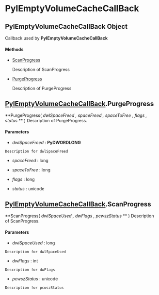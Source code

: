 # PyIEmptyVolumeCacheCallBack

## PyIEmptyVolumeCacheCallBack Object

Callback used by **PyIEmptyVolumeCacheCallBack** 

#### Methods


  - [ScanProgress](PyIEmptyVolumeCacheCallBack.md#pyiemptyvolumecachecallbackscanprogress)

    Description of ScanProgress&nbsp;

  - [PurgeProgress](PyIEmptyVolumeCacheCallBack.md#pyiemptyvolumecachecallbackpurgeprogress)

    Description of PurgeProgress&nbsp;

## [PyIEmptyVolumeCacheCallBack](#pyiemptyvolumecachecallback)\.PurgeProgress

 **PurgeProgress\( *dwlSpaceFreed*  *, spaceFreed*  *, spaceToFree*  *, flags*  *, status* ** \)
Description of PurgeProgress\.

#### Parameters


  -  *dwlSpaceFreed* : **PyDWORDLONG** 

    Description for dwlSpaceFreed

  -  *spaceFreed* : long

    

  -  *spaceToFree* : long

    

  -  *flags* : long

    

  -  *status* : unicode

    

## [PyIEmptyVolumeCacheCallBack](#pyiemptyvolumecachecallback)\.ScanProgress

 **ScanProgress\( *dwlSpaceUsed*  *, dwFlags*  *, pcwszStatus* ** \)
Description of ScanProgress\.

#### Parameters


  -  *dwlSpaceUsed* : long

    Description for dwlSpaceUsed

  -  *dwFlags* : int

    Description for dwFlags

  -  *pcwszStatus* : unicode

    Description for pcwszStatus